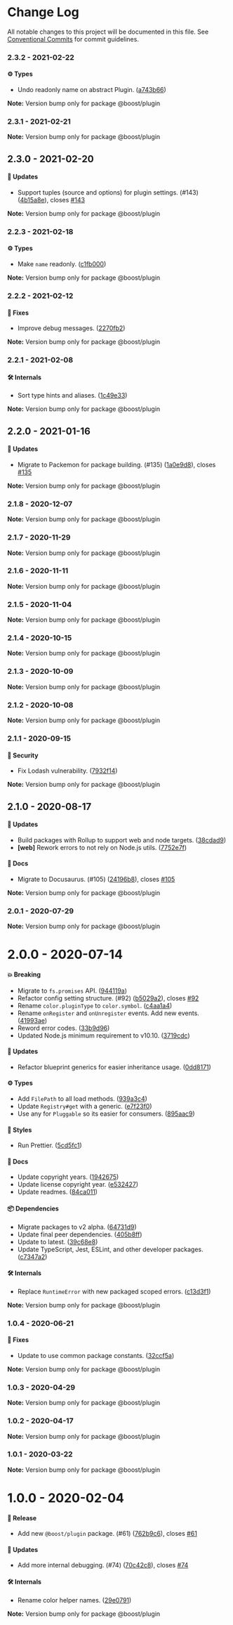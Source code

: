 # Change Log

All notable changes to this project will be documented in this file.
See [Conventional Commits](https://conventionalcommits.org) for commit guidelines.

### 2.3.2 - 2021-02-22

#### ⚙️ Types

- Undo readonly name on abstract Plugin. ([a743b66](https://github.com/milesj/boost/commit/a743b66))

**Note:** Version bump only for package @boost/plugin





### 2.3.1 - 2021-02-21

**Note:** Version bump only for package @boost/plugin





## 2.3.0 - 2021-02-20

#### 🚀 Updates

- Support tuples (source and options) for plugin settings. (#143) ([4b15a8e](https://github.com/milesj/boost/commit/4b15a8e)), closes [#143](https://github.com/milesj/boost/issues/143)

**Note:** Version bump only for package @boost/plugin





### 2.2.3 - 2021-02-18

#### ⚙️ Types

- Make `name` readonly. ([c1fb000](https://github.com/milesj/boost/commit/c1fb000))

**Note:** Version bump only for package @boost/plugin





### 2.2.2 - 2021-02-12

#### 🐞 Fixes

- Improve debug messages. ([2270fb2](https://github.com/milesj/boost/commit/2270fb2))

**Note:** Version bump only for package @boost/plugin





### 2.2.1 - 2021-02-08

#### 🛠 Internals

- Sort type hints and aliases. ([1c49e33](https://github.com/milesj/boost/commit/1c49e33))

**Note:** Version bump only for package @boost/plugin





## 2.2.0 - 2021-01-16

#### 🚀 Updates

- Migrate to Packemon for package building. (#135) ([1a0e9d8](https://github.com/milesj/boost/commit/1a0e9d8)), closes [#135](https://github.com/milesj/boost/issues/135)

**Note:** Version bump only for package @boost/plugin





### 2.1.8 - 2020-12-07

**Note:** Version bump only for package @boost/plugin





### 2.1.7 - 2020-11-29

**Note:** Version bump only for package @boost/plugin





### 2.1.6 - 2020-11-11

**Note:** Version bump only for package @boost/plugin





### 2.1.5 - 2020-11-04

**Note:** Version bump only for package @boost/plugin





### 2.1.4 - 2020-10-15

**Note:** Version bump only for package @boost/plugin





### 2.1.3 - 2020-10-09

**Note:** Version bump only for package @boost/plugin





### 2.1.2 - 2020-10-08

**Note:** Version bump only for package @boost/plugin





### 2.1.1 - 2020-09-15

#### 🔑 Security

- Fix Lodash vulnerability. ([7932f14](https://github.com/milesj/boost/commit/7932f14))

**Note:** Version bump only for package @boost/plugin





## 2.1.0 - 2020-08-17

#### 🚀 Updates

- Build packages with Rollup to support web and node targets. ([38cdad9](https://github.com/milesj/boost/commit/38cdad9))
- **[web]** Rework errors to not rely on Node.js utils. ([7752e7f](https://github.com/milesj/boost/commit/7752e7f))

#### 📘 Docs

- Migrate to Docusaurus. (#105) ([24196b8](https://github.com/milesj/boost/commit/24196b8)), closes [#105](https://github.com/milesj/boost/issues/105)

**Note:** Version bump only for package @boost/plugin





### 2.0.1 - 2020-07-29

**Note:** Version bump only for package @boost/plugin





# 2.0.0 - 2020-07-14

#### 💥 Breaking

- Migrate to `fs.promises` API. ([944119a](https://github.com/milesj/boost/commit/944119a))
- Refactor config setting structure. (#92) ([b5029a2](https://github.com/milesj/boost/commit/b5029a2)), closes [#92](https://github.com/milesj/boost/issues/92)
- Rename `color.pluginType` to `color.symbol`. ([c4aa1a4](https://github.com/milesj/boost/commit/c4aa1a4))
- Rename `onRegister` and `onUnregister` events. Add new events. ([41993ae](https://github.com/milesj/boost/commit/41993ae))
- Reword error codes. ([33b9d96](https://github.com/milesj/boost/commit/33b9d96))
- Updated Node.js minimum requirement to v10.10. ([3719cdc](https://github.com/milesj/boost/commit/3719cdc))

#### 🚀 Updates

- Refactor blueprint generics for easier inheritance usage. ([0dd8171](https://github.com/milesj/boost/commit/0dd8171))

#### ⚙️ Types

- Add `FilePath` to all load methods. ([939a3c4](https://github.com/milesj/boost/commit/939a3c4))
- Update `Registry#get` with a generic. ([e7f23f0](https://github.com/milesj/boost/commit/e7f23f0))
- Use any for `Pluggable` so its easier for consumers. ([895aac9](https://github.com/milesj/boost/commit/895aac9))

#### 🎨 Styles

- Run Prettier. ([5cd5fc1](https://github.com/milesj/boost/commit/5cd5fc1))

#### 📘 Docs

- Update copyright years. ([1942675](https://github.com/milesj/boost/commit/1942675))
- Update license copyright year. ([e532427](https://github.com/milesj/boost/commit/e532427))
- Update readmes. ([84ca011](https://github.com/milesj/boost/commit/84ca011))

#### 📦 Dependencies

- Migrate packages to v2 alpha. ([64731d9](https://github.com/milesj/boost/commit/64731d9))
- Update final peer dependencies. ([405b8ff](https://github.com/milesj/boost/commit/405b8ff))
- Update to latest. ([39c68e8](https://github.com/milesj/boost/commit/39c68e8))
- Update TypeScript, Jest, ESLint, and other developer packages. ([c7347a2](https://github.com/milesj/boost/commit/c7347a2))

#### 🛠 Internals

- Replace `RuntimeError` with new packaged scoped errors. ([c13d3f1](https://github.com/milesj/boost/commit/c13d3f1))

**Note:** Version bump only for package @boost/plugin





### 1.0.4 - 2020-06-21

#### 🐞 Fixes

- Update to use common package constants. ([32ccf5a](https://github.com/milesj/boost/commit/32ccf5a))

**Note:** Version bump only for package @boost/plugin





### 1.0.3 - 2020-04-29

**Note:** Version bump only for package @boost/plugin





### 1.0.2 - 2020-04-17

**Note:** Version bump only for package @boost/plugin





### 1.0.1 - 2020-03-22

**Note:** Version bump only for package @boost/plugin





# 1.0.0 - 2020-02-04

#### 🎉 Release

- Add new `@boost/plugin` package. (#61) ([762b9c6](https://github.com/milesj/boost/commit/762b9c6)), closes [#61](https://github.com/milesj/boost/issues/61)

#### 🚀 Updates

- Add more internal debugging. (#74) ([70c42c8](https://github.com/milesj/boost/commit/70c42c8)), closes [#74](https://github.com/milesj/boost/issues/74)

#### 🛠 Internals

- Rename color helper names. ([29e0791](https://github.com/milesj/boost/commit/29e0791))

**Note:** Version bump only for package @boost/plugin
